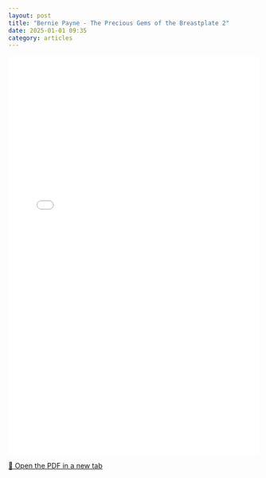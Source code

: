 ```yaml
---
layout: post
title: "Bernie Payne - The Precious Gems of the Breastplate 2"
date: 2025-01-01 09:35
category: articles
---
```


<iframe 
    src="{{ '/assets/articles/Bernie-Payne-The-Precious-Gems-of-the-Breastplate-2.pdf' | relative_url }}" 
    width="100%" 
    height="800px" 
    style="border: none;">
</iframe>

<p>
    <a href="{{ '/assets/articles/Bernie-Payne-The-Precious-Gems-of-the-Breastplate-2.pdf' | relative_url }}" target="_blank">
        📄 Open the PDF in a new tab
    </a>
</p>
